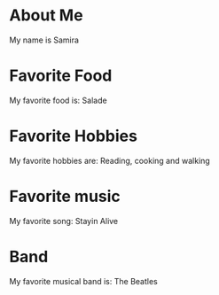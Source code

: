 # About Me
My name is Samira

# Favorite Food
My favorite food is: Salade

# Favorite Hobbies
My favorite hobbies are: Reading, cooking and walking

# Favorite music
My favorite song: Stayin Alive

# Band
My favorite musical band is: The Beatles